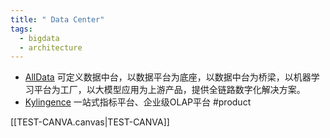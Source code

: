 ```yaml
---
title: " Data Center"
tags:
  - bigdata
  - architecture
---
```




- [AllData](https://github.com/alldatacenter/alldata) 可定义数据中台，以数据平台为底座，以数据中台为桥梁，以机器学习平台为工厂，以大模型应用为上游产品，提供全链路数字化解决方案。
- [Kylingence](https://cn.kyligence.io/) 一站式指标平台、企业级OLAP平台 #product 

[[TEST-CANVA.canvas|TEST-CANVA]]
